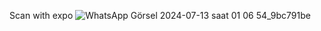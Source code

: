 


Scan with expo 
![WhatsApp Görsel 2024-07-13 saat 01 06 54_9bc791be](https://github.com/user-attachments/assets/b30a75fe-7f9c-484b-9e6f-4daa24415bed)
